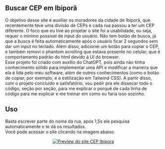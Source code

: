 ## Buscar CEP em Ibiporã

O objetivo desse site é auxiliar os moradores da cidade de Ibiporã, que recentemente teve uma divisão de CEPs e cada rua passou a ter um CEP diferente. O foco que eu tive ao projetar o site foi a usabilidade, ou seja, requer o mínimo possível de input do usuário. Não tem botão de busca, já que a busca é feita automaticamente após o usuário ficar 2 segundos sem dar um input no teclado. Além disso, adicionei um botão para copiar o CEP, e também removi o phantom scrolling que estava presente no celular, que é comportamento padrão do html devido à UI do browser.<br>
Esse projeto foi criado com auxílio do ChatGPT, pois ainda não tinha conhecimento sólido para implementar uma API e modificar a maneira que ela é lida pelo meu software, além de outros conhecimentos (como o botão de copiar, por exemplo, e a estilização em Tailwind CSS).
A partir disso, com o projeto concluído e satisfatório, vou pedir pra ele dissecar todo o código, seção por seção, para me explicar o porquê de cada linha de código para me explicar e me treinar em como eu faria isso sozinho.
## Uso

Basta escrever parte do nome da rua, após 1,5s ele pesquisa automaticamente e te dá os resultados.<br>Você pode acessar o site clicando na imagem abaixo.
<p align="center">
  <a href="https://rerigan.vercel.app/Extra/CEP-Ibipor%C3%A3-JS-APIs-TimeOut/index.html" target="_blank"><img src="./assets/preview.png" alt="Preview do site CEP Ibipora" alt="preview do site cep ibiporã"></a>
</p>
